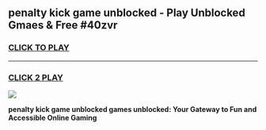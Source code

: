 
## penalty kick game unblocked - Play Unblocked Gmaes & Free #40zvr
<h3>
<a href="https://news.freeplayer.one?title=penalty_kick_game_unblocked&ref=03M">CLICK TO PLAY</a></h3>
<hr>

<h3>
<a href="https://news.freeplayer.one?title=penalty_kick_game_unblocked&ref=03M">CLICK 2 PLAY</a>
  
</h3>

<a href="https://news.freeplayer.one?title=penalty_kick_game_unblocked&ref=03M"><img src="https://clearcache.store/games.png"></a>


**penalty kick game unblocked games unblocked: Your Gateway to Fun and Accessible Online Gaming**
